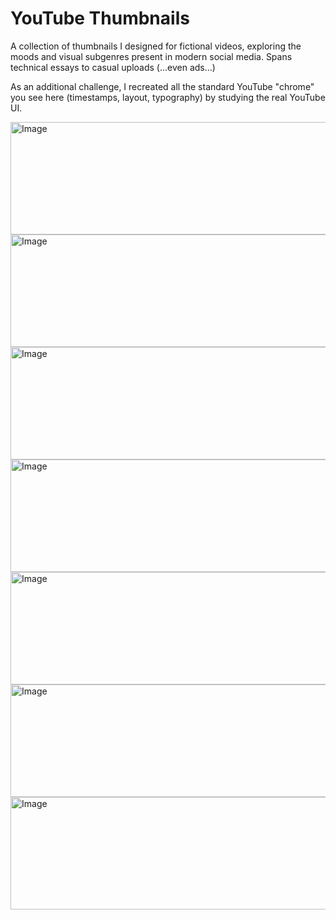 # **YouTube Thumbnails**

A collection of thumbnails I designed for fictional videos, exploring the moods and visual subgenres present in modern social media. Spans technical essays to casual uploads (...even ads...)

As an additional challenge, I recreated all the standard YouTube "chrome" you see here (timestamps, layout, typography) by studying the real YouTube UI.

<img width="570" height="180" alt="Image" src="https://github.com/user-attachments/assets/534b1bda-1876-4f73-a079-6267672d245b" />

<img width="570" height="180" alt="Image" src="https://github.com/user-attachments/assets/6c978bdf-97f5-4991-82de-99311ca624ad" />

<img width="570" height="180" alt="Image" src="https://github.com/user-attachments/assets/d4e81928-a8d4-4b40-a65e-3e155ce32b72" />

<img width="570" height="180" alt="Image" src="https://github.com/user-attachments/assets/a3e2f3cb-82fa-4ac3-a68b-afae9b192a2c" />

<img width="570" height="180" alt="Image" src="https://github.com/user-attachments/assets/5630c313-88cb-4788-81cc-b5f2a55949cf" />

<img width="570" height="180" alt="Image" src="https://github.com/user-attachments/assets/ca36daba-0899-44af-b89c-b44f7ff3c754" />

<img width="570" height="180" alt="Image" src="https://github.com/user-attachments/assets/d3f93274-fc6e-4803-8f37-1de447e2af1e" />
